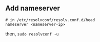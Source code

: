 ## Add nameserver

```
# in /etc/resolvconf/resolv.conf.d/head
nameserver <nameserver-ip>
```

then, `sudo resolvconf -u`